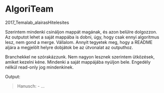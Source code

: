 # AlgoriTeam
2017_Temalab_alairasHitelesites

Szerintem mindenki csináljon mappát magának, és azon belülre dolgozzon. Az outputot lehet a saját mappába is dobni, úgy, hogy csak ennyi algoritmus lesz, nem gond a merge. Vállalom.
Annyit tegyetek meg, hogy a README aljára a megjelölt helyre dobjátok be az útvonalat az outputhoz.

Branchekkel ne szórakázzunk. Nem nagyon lesznek szerintem ütközések, amiket kezelni kéne. Mindenki a saját mappájába nyúljon bele. Engedély nélkül read-only jog mindenkinek.









Output:
>Hanusch: -
...
